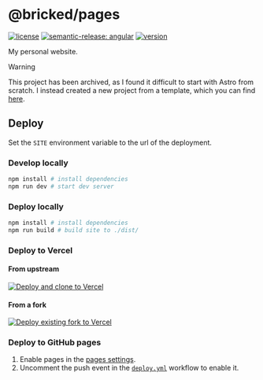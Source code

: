 # @bricked/pages

[![license](https://custom-icon-badges.demolab.com/github/license/brckd/pages?logo=law)](LICENSE.md)
[![semantic-release: angular](https://img.shields.io/badge/semantic--release-angular-e10079?logo=semantic-release)](https://github.com/semantic-release/semantic-release)
[![version](https://img.shields.io/npm/v/@bricked/pages?color=crimson&logo=npm)](https://www.npmjs.com/package/@bricked/pages)

My personal website.

> [!Warning]
> This project has been archived, as I found it difficult to start with Astro from scratch.
> I instead created a new project from a template, which you can find [here](github.com/brckd/pages).

## Deploy

Set the `SITE` environment variable to the url of the deployment.

### Develop locally

```sh
npm install # install dependencies
npm run dev # start dev server
```

### Deploy locally

```sh
npm install # install dependencies
npm run build # build site to ./dist/
```

### Deploy to Vercel

#### From upstream

[![Deploy and clone to Vercel](https://vercel.com/button)](https://vercel.com/import/project?template=https://github.com/brckd/pages)

#### From a fork

[![Deploy existing fork to Vercel](https://vercel.com/button)](https://vercel.com/new/import?s=https://github.com/brckd/pages)

### Deploy to GitHub pages

1. Enable pages in the [pages settings](https://github.com/brckd/pages/settings/pages).
2. Uncomment the push event in the [`deploy.yml`](./.github/workflows/deploy.yml) workflow to enable
   it.
